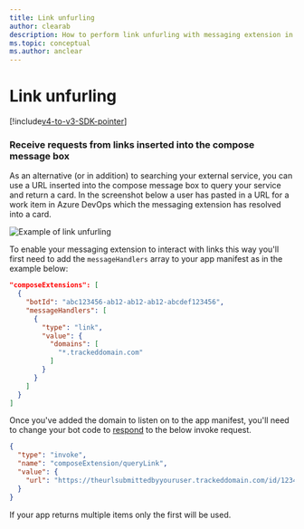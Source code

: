 ```yaml
---
title: Link unfurling
author: clearab
description: How to perform link unfurling with messaging extension in a Microsoft Teams app.
ms.topic: conceptual
ms.author: anclear
---
```

# Link unfurling

[!include[v4-to-v3-SDK-pointer](~/includes/v4-to-v3-pointer-me.md)]

### Receive requests from links inserted into the compose message box

As an alternative (or in addition) to searching your external service, you can use a URL inserted into the compose message box to query your service and return a card. In the screenshot below a user has pasted in a URL for a work item in Azure DevOps which the messaging extension has resolved into a card.

![Example of link unfurling](~/assets/images/compose-extensions/messagingextensions_linkunfurling.png)

To enable your messaging extension to interact with links this way you'll first need to add the `messageHandlers` array to your app manifest as in the example below:

```json
"composeExtensions": [
  {
    "botId": "abc123456-ab12-ab12-ab12-abcdef123456",
    "messageHandlers": [
      {
        "type": "link",
        "value": {
          "domains": [
            "*.trackeddomain.com"
          ]
        }
      }
    ]
  }
]
```

Once you've added the domain to listen on to the app manifest, you'll need to change your bot code to [respond](#respond-to-user-requests) to the below invoke request.

```json
{
  "type": "invoke",
  "name": "composeExtension/queryLink",
  "value": {
    "url": "https://theurlsubmittedbyyouruser.trackeddomain.com/id/1234"
  }
}
```

If your app returns multiple items only the first will be used.